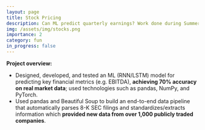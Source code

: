 ```yaml
---
layout: page
title: Stock Pricing
description: Can ML predict quarterly earnings? Work done during Summer 2023 machine learning engineering internship with Intrinio
img: /assets/img/stocks.png
importance: 2
category: fun
in_progress: false
---
```


<strong>Project overview:</strong>
- Designed, developed, and tested an ML (RNN/LSTM) model for predicting key financial metrics (e.g. EBITDA), <strong>achieving 70% accuracy on real market data</strong>; used technologies such as pandas, NumPy, and PyTorch.
- Used pandas and Beautiful Soup to build an end-to-end data pipeline that automatically parses 8-K SEC filings and standardizes/extracts information which <strong>provided new data from over 1,000 publicly traded companies</strong>.